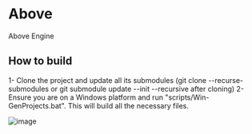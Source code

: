# Above
Above Engine

## How to build
1- Clone the project and update all its submodules (git clone --recurse-submodules or git submodule update --init --recursive after cloning)
2- Ensure you are on a Windows platform and run "scripts/Win-GenProjects.bat". This will build all the necessary files.

![image](https://github.com/LoronsoDev/Above/assets/6765871/ffca5eb0-9c7e-4c00-bb24-324d9e1ca6c6)
